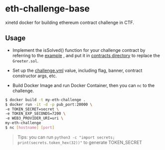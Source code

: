 # eth-challenge-base

xinetd docker for building ethereum contract challenge in CTF.

## Usage
* Implement the isSolved() function for your challenge contract by referring to the [example](https://github.com/chainflag/eth-challenge-base/blob/main/challenge/contracts/Greeter.sol#L20)
, and put it in [contracts directory](https://github.com/chainflag/eth-challenge-base/tree/main/challenge/contracts) to replace the `Greeter.sol`.

* Set up the [challenge.yml](https://github.com/chainflag/eth-challenge-base/blob/main/challenge/challenge.yml) value, including flag, banner, contract constructor args, etc.

* Build Docker Image and run Docker Container, then you can `nc` to the challenge.
```bash
$ docker build -t my-eth-challenge .
$ docker run -it -d -p pub_port:20000 \
-e TOKEN_SECRET=secret \
-e TOKEN_EXP_SECONDS=7200 \
-e WEB3_PROVIDER_URI=uri \
my-eth-challenge
$ nc [hostname] [port]
```

>Tips:
you can run `python3 -c "import secrets; print(secrets.token_hex(32))"` to generate TOKEN_SECRET
